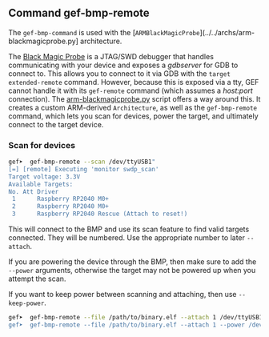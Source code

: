 ## Command gef-bmp-remote

The `gef-bmp-command` is used with the [`ARMBlackMagicProbe`](../../archs/arm-blackmagicprobe.py]
architecture.

The [Black Magic Probe](https://black-magic.org/) is a JTAG/SWD debugger that handles communicating
with your device and exposes a _gdbserver_ for GDB to connect to. This allows you to connect to it
via GDB with the `target extended-remote` command. However, because this is exposed via a tty, GEF
cannot handle it with its `gef-remote` command (which assumes a _host:port_ connection). The
[arm-blackmagicprobe.py](../../archs/arm-blackmagicprobe.py) script offers a way around this. It
creates a custom ARM-derived `Architecture`, as well as the `gef-bmp-remote` command, which lets you
scan for devices, power the target, and ultimately connect to the target device.

### Scan for devices

```bash
gef➤  gef-bmp-remote --scan /dev/ttyUSB1"
[=] [remote] Executing 'monitor swdp_scan'
Target voltage: 3.3V
Available Targets:
No. Att Driver
 1      Raspberry RP2040 M0+
 2      Raspberry RP2040 M0+
 3      Raspberry RP2040 Rescue (Attach to reset!)
```

This will connect to the BMP and use its scan feature to find valid targets connected. They will be
numbered. Use the appropriate number to later `--attach`.

If you are powering the device through the BMP, then make sure to add the `--power` arguments,
otherwise the target may not be powered up when you attempt the scan.

If you want to keep power between scanning and attaching, then use `--keep-power`.

```bash
gef➤  gef-bmp-remote --file /path/to/binary.elf --attach 1 /dev/ttyUSB1",
gef➤  gef-bmp-remote --file /path/to/binary.elf --attach 1 --power /dev/ttyUSB1",
```
